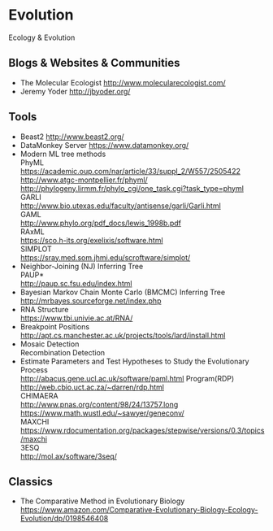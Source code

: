 # Evolution
Ecology &amp; Evolution
## Blogs & Websites & Communities
* The Molecular Ecologist http://www.molecularecologist.com/
* Jeremy Yoder http://jbyoder.org/
## Tools
* Beast2 http://www.beast2.org/
* DataMonkey Server https://www.datamonkey.org/
* Modern ML tree methods<br> PhyML<br>  https://academic.oup.com/nar/article/33/suppl_2/W557/2505422<br>http://www.atgc-montpellier.fr/phyml/<br>http://phylogeny.lirmm.fr/phylo_cgi/one_task.cgi?task_type=phyml<br>GARLI<br>http://www.bio.utexas.edu/faculty/antisense/garli/Garli.html<br> GAML<br> http://www.phylo.org/pdf_docs/lewis_1998b.pdf<br>RAxML<br>https://sco.h-its.org/exelixis/software.html<br>SIMPLOT<br>https://sray.med.som.jhmi.edu/scroftware/simplot/<br> 
* Neighbor-Joining (NJ) Inferring Tree <br>PAUP*<br>http://paup.sc.fsu.edu/index.html<br>
* Bayesian Markov Chain Monte Carlo (BMCMC) Inferring Tree <br>http://mrbayes.sourceforge.net/index.php
* RNA Structure<br>https://www.tbi.univie.ac.at/RNA/
* Breakpoint Positions<br>http://apt.cs.manchester.ac.uk/projects/tools/lard/install.html
* Mosaic Detection <br> Recombination Detection
* Estimate Parameters and Test Hypotheses to Study the Evolutionary Process<br>http://abacus.gene.ucl.ac.uk/software/paml.html 
  Program(RDP)<br>http://web.cbio.uct.ac.za/~darren/rdp.html<br>CHIMAERA<br>http://www.pnas.org/content/98/24/13757.long<br>https://www.math.wustl.edu/~sawyer/geneconv/<br>MAXCHI<br>https://www.rdocumentation.org/packages/stepwise/versions/0.3/topics/maxchi<br>3ESQ<br>http://mol.ax/software/3seq/

## Classics
* The Comparative Method in Evolutionary Biology https://www.amazon.com/Comparative-Evolutionary-Biology-Ecology-Evolution/dp/0198546408

